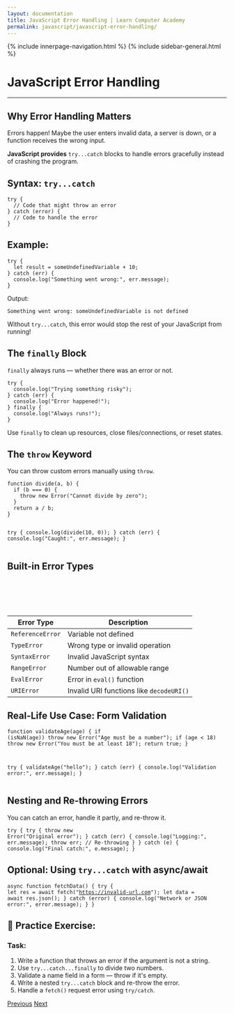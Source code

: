 ```yaml
---
layout: documentation
title: JavaScript Error Handling | Learn Computer Academy
permalink: javascript/javascript-error-handling/
---
```

<div class="loader">
{% include innerpage-navigation.html %}
{% include sidebar-general.html %}
            <div class="page-content">
                <div class="content-wrapper">
                    <div class="row">
                        <div class="col-md-9 content">
                            <!-- Your content goes started here -->
                            <div class="doc-content">
                                <h1>JavaScript Error Handling</h1>
                                <hr>
                                <h2>Why Error Handling Matters</h2>
                                <p>Errors happen! Maybe the user enters invalid data, a server is down, or a function receives the wrong input.</p>
                                <p><strong>JavaScript provides</strong> <code>try...catch</code> blocks to handle errors gracefully instead of crashing the program.</p>
                                <h2><strong>Syntax</strong>: <code>try...catch</code></h2>
                                <pre class="snippet"><code class="js">try {
  // Code that might throw an error
} catch (error) {
  // Code to handle the error
}</code></pre>
                                <h2>Example:</h2>
                                <pre class="snippet"><code class="js">try {
  let result = someUndefinedVariable + 10;
} catch (err) {
  console.log("Something went wrong:", err.message);
}</code></pre>
                                <p>Output:</p>
                                <pre class="snippet"><code class="html">Something went wrong: someUndefinedVariable is not defined</code></pre>   
                                <p>Without <code>try...catch</code>, this error would stop the rest of your JavaScript from running!</p> 
                                <h2>The <code>finally</code> Block</h2>   
                                <p><code>finally</code> always runs — whether there was an error or not.</p>                        
                                <pre class="snippet"><code class="js">try {
  console.log("Trying something risky");
} catch (err) {
  console.log("Error happened!");
} finally {
  console.log("Always runs!");
}</code></pre>
                                <p>Use <code>finally</code> to clean up resources, close files/connections, or reset states.</p>
                                <h2>The <code>throw</code> Keyword</h2>
                                <p>You can throw custom errors manually using <code>throw</code>.</p>
                                <pre class="snippet"><code class="js">function divide(a, b) {
  if (b === 0) {
    throw new Error("Cannot divide by zero");
  }
  return a / b;
}

try {
  console.log(divide(10, 0));
} catch (err) {
  console.log("Caught:", err.message);
}</code></pre>
                                <h2>Built-in Error Types</h2>
                                <table class="table table-striped table-bordered">
                                  <thead class="thead-shades">
                                      <tr>
                                          <th scope="col">Error Type</th>
                                          <th scope="col">Description</th>
                                      </tr>
                                  </thead>
                                  <tbody>
                                      <tr>
                                          <td><code>ReferenceError</code></td>
                                          <td>Variable not defined</td>
                                      </tr> 
                                      <tr>
                                          <td><code>TypeError</code></td>
                                          <td>Wrong type or invalid operation</td>
                                      </tr>                                       
                                      <tr>
                                          <td><code>SyntaxError</code></td>
                                          <td>Invalid JavaScript syntax</td>
                                      </tr>                                       
                                      <tr>
                                          <td><code>RangeError</code></td>
                                          <td>Number out of allowable range</td>
                                      </tr>
                                      <tr>
                                          <td><code>EvalError</code></td>
                                          <td>Error in <code>eval()</code> function</td>
                                      </tr>                                      
                                      <tr>
                                          <td><code>URIError</code></td>
                                          <td>Invalid URI functions like <code>decodeURI()</code></td>
                                      </tr>  
                                  </tbody>
                              </table> 
                              <h2>Real-Life Use Case: Form Validation</h2>
                              <pre class="snippet"><code class="js">function validateAge(age) {
  if (isNaN(age)) throw new Error("Age must be a number");
  if (age &lt; 18) throw new Error("You must be at least 18");
  return true;
}
                              
try {
  validateAge("hello");
} catch (err) {
  console.log("Validation error:", err.message);
}</code></pre>
                              <h2>Nesting and Re-throwing Errors</h2>
                              <p>You can catch an error, handle it partly, and re-throw it.</p>
                              <pre class="snippet"><code class="js">try {
  try {
    throw new Error("Original error");
  } catch (err) {
    console.log("Logging:", err.message);
    throw err; // Re-throwing
  }
} catch (e) {
  console.log("Final catch:", e.message);
}</code></pre>
                              <h2>Optional: Using <code>try...catch</code> with async/await</h2>
                              <pre class="snippet"><code class="js">async function fetchData() {
  try {
    let res = await fetch("https://invalid-url.com");
    let data = await res.json();
  } catch (error) {
    console.log("Network or JSON error:", error.message);
  }
}</code></pre>
                                <h2>🧪 Practice Exercise:</h2>
                                <h3>Task:</h3>
                                <ol>
                                    <li>Write a function that throws an error if the argument is not a string.</li>
                                    <li>Use <code>try...catch...finally</code> to divide two numbers.</li>
                                    <li>Validate a name field in a form — throw if it's empty.</li>
                                    <li>Write a nested <code>try...catch</code> block and re-throw the error.</li>
                                    <li>Handle a <code>fetch()</code> request error using <code>try/catch</code>.</li>
                                </ol>
                            <!-- /.Your content goes ends here -->
                            <div class="footer-btn d-flex justify-content-between">
                                <a href="/javascript/javascript-advanced-events" class="btn"><i class="fas fa-arrow-circle-left"></i>Previous</a>
                                <a href="/javascript/" class="btn">Next<i class="fas fa-arrow-circle-right"></i></a>
                            </div>
                            <!-- /.End of footer button -->
                        </div>
                    </div>
                </div>

